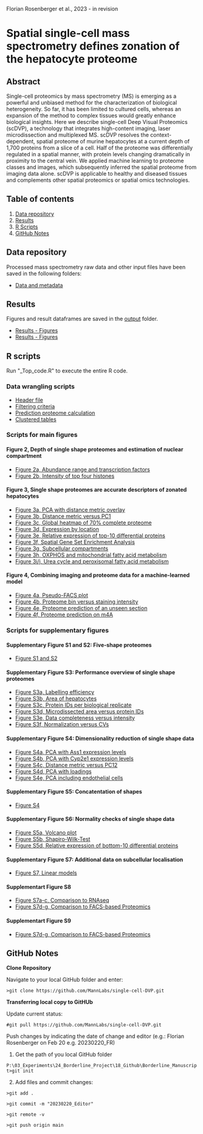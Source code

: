 Florian Rosenberger et al., 2023 - in revision

# Spatial single-cell mass spectrometry defines zonation of the hepatocyte proteome

## Abstract

Single-cell proteomics by mass spectrometry (MS) is emerging as a powerful and unbiased method for the characterization of biological heterogeneity. So far, it has been limited to cultured cells, whereas an expansion of the method to complex tissues would greatly enhance biological insights. Here we describe single-cell Deep Visual Proteomics (scDVP), a technology that integrates high-content imaging, laser microdissection and multiplexed MS. scDVP resolves the context-dependent, spatial proteome of murine hepatocytes at a current depth of 1,700 proteins from a slice of a cell. Half of the proteome was differentially regulated in a spatial manner, with protein levels changing dramatically in proximity to the central vein. We applied machine learning to proteome classes and images, which subsequently inferred the spatial proteome from imaging data alone. scDVP is applicable to healthy and diseased tissues and complements other spatial proteomics or spatial omics technologies.

## Table of contents

1. [Data repository](#Data-repository)
2. [Results](#Results)
3. [R Scripts](#R-Scripts)
4. [GitHub Notes](#GitHub-Notes)  

## Data repository

Processed mass spectrometry raw data and other input files have been saved in the following folders:

- [Data and metadata](/data/)

## Results

Figures and result dataframes are saved in the [output](/output/) folder. 

- [Results - Figures](/output/Figures/)
- [Results - Figures](/output/Tables/)

## R scripts

Run "_Top_code.R" to execute the entire R code.

### Data wrangling scripts
- [Header file](R_scripts/_Top_code.R)
- [Filtering criteria](R_scripts/Data-wrangling.R)
- [Prediction proteome calculation](R_scripts/Prediction_class_proteomes.R)
- [Clustered tables](R_scripts/Data-wrangling.R)

### Scripts for main figures
#### Figure 2, Depth of single shape proteomes and estimation of nuclear compartment
- [Figure 2a, Abundance range and transcription factors](R_scripts/Fig2_Rank_versus_Intensity.R)
- [Figure 2b, Intensity of top four histones](R_scripts/Fig2_Histone-levels.R)

#### Figure 3, Single shape proteomes are accurate descriptors of zonated hepatocytes
- [Figure 3a, PCA with distance metric overlay](R_scripts/Fig3_PCA_vs_geometric-distance.R)
- [Figure 3b, Distance metric versus PC1](R_scripts/Fig3_PCA_vs_geometric-distance.R)
- [Figure 3c, Global heatmap of 70% complete proteome](R_scripts/Fig3_Heatmap_global_distances.R)
- [Figure 3d, Expression by location](R_scripts/Fig3_Heatmap_markers.R)
- [Figure 3e, Relative expression of top-10 differential proteins](R_scripts/Fig3_Spatial_expression_top10.R)
- [Figure 3f, Spatial Gene Set Enrichment Analysis](R_scripts/Fig3_GSEA.R)
- [Figure 3g, Subcellular compartments](R_scripts/Fig3_GSEA.R)
- [Figure 3h, OXPHOS and mitochondrial fatty acid metabolism](R_scripts/Fig3_OXPHOS.R)
- [Figure 3i/j, Urea cycle and peroxisomal fatty acid metabolism](R_scripts/Fig3_Pathway_Urea_Peroxisome.R)

#### Figure 4, Combining imaging and proteome data for a machine-learned model
- [Figure 4a, Pseudo-FACS plot](R_scripts/Fig4_Pseudo-FACS.R)
- [Figure 4b, Proteome bin versus staining intensity](R_scripts/Pseudo-FACS.R)
- [Figure 4e, Proteome prediction of an unseen section](R_scripts/Prediction_new_mouse.R)
- [Figure 4f, Proteome prediction on m4A](R_scripts/Fig4_Prediction_m4A.R)

### Scripts for supplementary figures
#### Supplementary Figure S1 and S2: Five-shape proteomes
- [Figure S1 and S2](R_scripts/SuppFig1and2_Five_shapes.R)

#### Supplementary Figure S3: Performance overview of single shape proteomes
- [Figure S3a, Labelling efficiency](R_scripts/SuppFig3_Labelling-efficiency.R)
- [Figure S3b, Area of hepatocytes]()
- [Figure S3c, Protein IDs per biological replicate](R_scripts/SuppFig3_Protein-IDs_vs_Runs.R)
- [Figure S3d, Microdissected area versus protein IDs](R_scripts/SuppFig3_Protein-IDs_vs_Area.R)
- [Figure S3e, Data completeness versus intensity](R_scripts/SuppFig3_Completeness_vs_Intensity.R)
- [Figure S3f, Normalization versus CVs](R_scripts/SuppFig3_CVs.R)

#### Supplementary Figure S4: Dimensionality reduction of single shape data
- [Figure S4a, PCA with Ass1 expression levels](R_scripts/SuppFig4_PCA_Hepatocytes.R)
- [Figure S4b, PCA with Cyp2e1 expression levels](R_scripts/SuppFig4_PCA_Hepatocytes.R)
- [Figure S4c, Distance metric versus PC12](R_scripts/SuppFig4_PCA_vs_geometric-distance.R)
- [Figure S4d, PCA with loadings](R_scripts/SuppFig4_PCA_Hepatocytes.R)
- [Figure S4e, PCA including endothelial cells](R_scripts/SuppFig4_PCA_Endothelial.R)

#### Supplementary Figure S5: Concatentation of shapes
- [Figure S4](R_scripts/SuppFig5_PCA_reductive.R)

#### Supplementary Figure S6: Normality checks of single shape data
- [Figure S5a, Volcano plot](R_scripts/SuppFig6_Volcano_plot.R)
- [Figure S5b, Shapiro-Wilk-Test](R_scripts/Shapiro.R)
- [Figure S5d, Relative expression of bottom-10 differential proteins](R_scripts/Shapiro.R)


#### Supplementary Figure S7: Additional data on subcellular localisation
- [Figure S7, Linear models](R_scripts/Fig3_Subcellular_localisation.R)

#### Supplementart Figure S8
- [Figure S7a-c, Comparison to RNAseq](R_scripts/SuppFig7_Comparison_to_RNAseq_9_Clusters.R)
- [Figure S7d-g, Comparison to FACS-based Proteomics](R_scripts/SuppFig7_Comparison_to_FACS_8_Clusters.R)

#### Supplementart Figure S9
- [Figure S7d-g, Comparison to FACS-based Proteomics](SuppFig9_PCA_kmeans.R)


## GitHub Notes

**Clone Repository**

Navigate to your local GitHub folder and enter:

`>git clone https://github.com/MannLabs/single-cell-DVP.git`

**Transferring local copy to GitHUb**

Update current status:

`#git pull https://github.com/MannLabs/single-cell-DVP.git`

Push changes by indicating the date of change and editor (e.g.: Florian Rosenberger on Feb 20 e.g. 20230220_FR)

1. Get the path of you local GitHub folder

`P:\03_Experiments\24_Borderline_Project\18_Github\Borderline_Manuscript>git init`

2. Add files and commit changes:

`>git add .`

`>git commit -m "20230220_Editor"`

`>git remote -v`

`>git push origin main`



